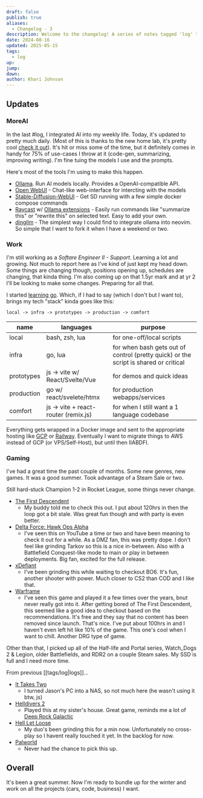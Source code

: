 ```yaml
---
draft: false
publish: true
aliases:
  - Changelog - 3
description: Welcome to the changelog! A series of notes tagged 'log' that let me share the things I've been enjoying recently.
date: 2024-08-16
updated: 2025-05-15
tags:
  - log
up: 
jump: 
down: 
author: Khari Johnson
---
```


## Updates

### MoreAI

In the last #log, I integrated AI into my weekly life. Today, it's updated to pretty much daily. (Most of this is thanks to the new home lab, it's pretty cool [check it out](/notes/homelab)). It's hit or miss some of the time, but it definitely comes in handy for 75% of use-cases I throw at it (code-gen, summarizing, improving writing). I'm fine tuing the models I use and the prompts.

Here's most of the tools I'm using to make this happen.

- [Ollama](https://ollama.com/). Run AI models locally. Provides a OpenAI-compatible API.
- [Open WebUI](https://openwebui.com/) - Chat-like web-interface for intercting with the models
- [Stable-Diffusion-WebUI](https://github.com/AbdBarho/stable-diffusion-webui-docker) - Get SD running with a few simple docker compose commands
- [Raycast](https://www.raycast.com/) w/ [Ollama extensions](https://www.raycast.com/massimiliano_pasquini/raycast-ollama) - Easily run commands like "summarize this" or "rewrite this" on selected text. Easy to add your own.
- [dingllm](https://github.com/yacineMTB/dingllm.nvim) - The simplest way I could find to integrate ollama into neovim. So simple that I want to fork it when I have a weekend or two.

### Work

I'm still working as a _Softare Engineer II - Support_. Learning a lot and growing. Not much to report here as I've kind of just kept my head down. Some things are changing though, positions opening up, schedules are changing, that kinda thing. I'm also coming up on that 1.5yr mark and at yr 2 I'll be looking to make some changes. Preparing for all that.

I started [learning go](/notes/20240818-learning-go). Which, if I had to say (which I don't but I want to), brings my tech "stack" kinda goes like this:

```txt
local -> infra -> prototypes -> production -> comfort
```

| name       | languages                            | purpose                                                                              |
| ---------- | ------------------------------------ | ------------------------------------------------------------------------------------ |
| local      | bash, zsh, lua                       | for one-off/local scripts                                                            |
| infra      | go, lua                              | for when bash gets out of control (pretty quick) or the script is shared or critical |
| prototypes | js -> vite w/ React/Svelte/Vue       | for demos and quick ideas                                                            |
| production | go w/ react/svelete/htmx             | for production webapps/services                                                      |
| comfort    | js -> vite + react-router (remix.js) | for when I still want a 1 language codebase                                          |

Everything gets wrapped in a Docker image and sent to the appropriate hosting like [GCP](cloud.google.com) or [Railway](https://railway.app). Eventually I want to migrate things to AWS instead of GCP (or VPS/Self-Host), but until then IIABDFI.

### Gaming

I've had a great time the past couple of months. Some new genres, new games. It was a good summer. Took advantage of a Steam Sale or two.

Still hard-stuck Champion 1-2 in Rocket League, some things never change.

- [The First Descendent](https://tfd.nexon.com/en/main)
  - My buddy told me to check this out. I put about 120hrs in then the loop got a bit stale. Was great fun though and with party is even better.
- [Delta Force: Hawk Ops Alpha](https://www.playdeltaforce.com/en/)
  - I've seen this on YouTube a time or two and have been meaning to check it out for a while. As a DMZ fan, this was pretty dope. I don't feel like grinding Tarkov so this is a nice in-between. Also with a Battlefield Conquest-like mode to main or play in between deployments. Big fan, excited for the full release.
- [xDefiant](https://www.ubisoft.com/en-us/game/xdefiant)
  - I've been grinding this while waiting to checkout BO6. It's fun, another shooter with power. Much closer to CS2 than COD and I like that.
- [Warframe](https://www.warframe.com/landing)
  - I've seen this game and played it a few times over the years, bnut never really got into it. After getting bored of The First Descendent, this seemed like a good idea to checkout based on the recommendations. It's free and they say that no content has been removed since launch. That's nice. I've put about 100hrs in and I haven't even left hit like 10% of the game. This one's cool when I want to chill. Another DRG type of game.

Other than that, I picked up all of the Half-life and Portal series, Watch_Dogs 2 & Legion, older Battlefields, and RDR2 on a couple Steam sales. My SSD is full and I need more time.

From previous [[tags/log|logs]]…

- [It Takes Two](it-takes-two)
  - I turned Jason's PC into a NAS, so not much here (he wasn't using it btw, js)
- [Helldivers 2](helldivers-2)
  - Played this at my sister's house. Great game, reminds me a lot of [Deep Rock Galactic](https://www.deeprockgalactic.com/)
- [Hell Let Loose](hell-let-loose)
  - My duo's been grinding this for a min now. Unfortunately no cross-play so I havent really touched it yet. In the backlog for now.
- [Palworld](palworld)
  - Never had the chance to pick this up.

## Overall

It's been a great summer. Now I'm ready to bundle up for the winter and work on all the projects (cars, code, business) I want.

<!-- References -->

[helldivers-2]: https://store.steampowered.com/app/553850/HELLDIVERS_2/ 'Helldivers 2'
[hell-let-loose]: https://store.steampowered.com/app/686810/Hell_Let_Loose/ 'Hell Let Loose'
[palworld]: https://store.steampowered.com/app/1623730/Palworld/ 'Palworld'
[it-take-two]: https://store.steampowered.com/app/1426210/It_Takes_Two/ 'It Takes Two'
